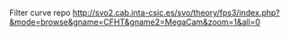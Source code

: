 Filter curve repo
http://svo2.cab.inta-csic.es/svo/theory/fps3/index.php?&mode=browse&gname=CFHT&gname2=MegaCam&zoom=1&all=0
